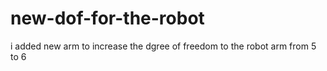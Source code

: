 # new-dof-for-the-robot
i added new arm to increase the dgree of freedom 
to the robot arm from 5 to 6 

